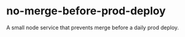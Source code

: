 # no-merge-before-prod-deploy
A small node  service that prevents merge before a daily prod deploy.
